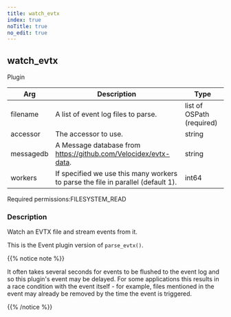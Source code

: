 ```yaml
---
title: watch_evtx
index: true
noTitle: true
no_edit: true
---
```




<div class="vql_item"></div>


## watch_evtx
<span class='vql_type label label-warning pull-right page-header'>Plugin</span>



<div class="vqlargs"></div>

Arg | Description | Type
----|-------------|-----
filename|A list of event log files to parse.|list of OSPath (required)
accessor|The accessor to use.|string
messagedb|A Message database from https://github.com/Velocidex/evtx-data.|string
workers|If specified we use this many workers to parse the file in parallel (default 1).|int64

<span class="permission_list vql_type">Required permissions:</span><span class="permission_list linkcolour label label-important">FILESYSTEM_READ</span>

### Description

Watch an EVTX file and stream events from it.

This is the Event plugin version of `parse_evtx()`.

{{% notice note %}}

It often takes several seconds for events to be flushed to the event
log and so this plugin's event may be delayed. For some applications
this results in a race condition with the event itself - for example,
files mentioned in the event may already be removed by the time the
event is triggered.

{{% /notice %}}



